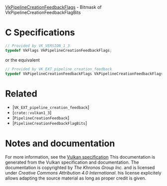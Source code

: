 [VkPipelineCreationFeedbackFlags](https://www.khronos.org/registry/vulkan/specs/1.3-extensions/man/html/VkPipelineCreationFeedbackFlags.html) - Bitmask of VkPipelineCreationFeedbackFlagBits

# C Specifications
```c
// Provided by VK_VERSION_1_3
typedef VkFlags VkPipelineCreationFeedbackFlags;
```
or the equivalent
```c
// Provided by VK_EXT_pipeline_creation_feedback
typedef VkPipelineCreationFeedbackFlags VkPipelineCreationFeedbackFlagsEXT;
```

# Related
- [`VK_EXT_pipeline_creation_feedback`]
- [`crate::vulkan1_3`]
- [`PipelineCreationFeedback`]
- [`PipelineCreationFeedbackFlagBits`]

# Notes and documentation
For more information, see the [Vulkan specification](https://www.khronos.org/registry/vulkan/specs/1.3-extensions/html/vkspec.html)
This documentation is generated from the Vulkan specification and documentation.
The documentation is copyrighted by *The Khronos Group Inc.* and is licensed under *Creative Commons Attribution 4.0 International*.
his license explicitely allows adapting the source material as long as proper credit is given.
        